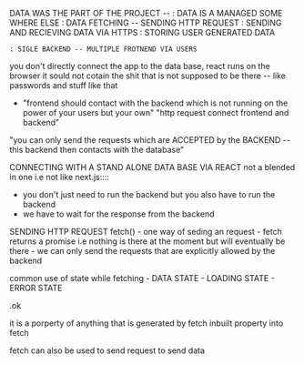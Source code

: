 DATA WAS THE PART OF THE PROJECT --
    : DATA IS A MANAGED SOME WHERE ELSE
    : DATA FETCHING -- SENDING HTTP REQUEST 
    : SENDING AND RECIEVING DATA VIA HTTPS
    : STORING USER GENERATED DATA

    : SIGLE BACKEND -- MULTIPLE FROTNEND VIA USERS

you don't directly connect the app to the data base,
react runs on the browser it sould not cotain the shit that is not supposed to be there -- like passwords and stuff like that

- "frontend should contact with the backend which is not running on the power of your users but your own"
"http request connect frontend and backend"

"you can only send the requests which are ACCEPTED by the BACKEND -- this backend then contacts with the database"

CONNECTING WITH A STAND ALONE DATA BASE VIA REACT 
    not a blended in one i.e not like next.js::::

- you don't just need to run the backend but you also have to run the backend 
- we have to wait for the response from the backend 

SENDING HTTP REQUEST
    fetch() - one way of seding an request 
    - fetch returns a promise i.e nothing is there at the moment but will eventually be there 
    - we can only send the requests that are explicitly allowed by the backend 

common use of state while fetching
    - DATA STATE
    - LOADING STATE
    - ERROR STATE

.ok 

it is a porperty of anything that is generated by fetch
inbuilt property into  fetch


fetch can also be used to send request to send data
